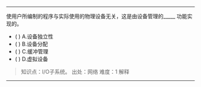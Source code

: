---
使用户所编制的程序与实际使用的物理设备无关，这是由设备管理的_____ 功能实现的。
- ( ) A.设备独立性 
- ( ) B.设备分配 
- ( ) C.缓冲管理 
- ( ) D.虚拟设备

> 知识点：I/O子系统。
> 出处：网络
> 难度：1
> 解释

---